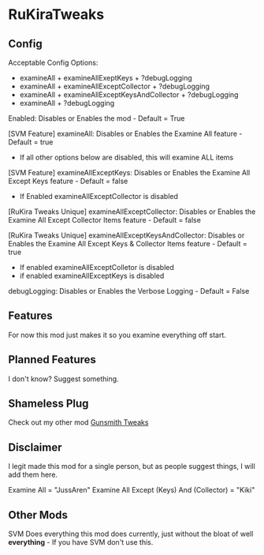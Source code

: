# RuKiraTweaks
## Config
Acceptable Config Options:
- examineAll + examineAllExeptKeys + ?debugLogging
- examineAll + examineAllExceptCollector + ?debugLogging
- examineAll + examineAllExceptKeysAndCollector + ?debugLogging
- examineAll + ?debugLogging

Enabled: Disables or Enables the mod - Default = True

[SVM Feature] examineAll: Disables or Enables the Examine All feature - Default = true
- If all other options below are disabled, this will examine ALL items

[SVM Feature] examineAllExceptKeys: Disables or Enables the Examine All Except Keys feature - Default = false
- If Enabled examineAllExceptCollector is disabled

[RuKira Tweaks Unique] examineAllExceptCollector: Disables or Enables the Examine All Except Collector Items feature - Default = false

[RuKira Tweaks Unique] examineAllExceptKeysAndCollector: Disables or Enables the Examine All Except Keys & Collector Items feature - Default = true
- If enabled examineAllExceptColletor is disabled
- if enabled examineAllExceptKeys is disabled

debugLogging: Disables or Enables the Verbose Logging - Default = False

## Features
For now this mod just makes it so you examine everything off start.

## Planned Features
I don't know? Suggest something.

## Shameless Plug
Check out my other mod [Gunsmith Tweaks](https://hub.sp-tarkov.com/files/file/2520-gunsmith-tweaks/)

## Disclaimer
I legit made this mod for a single person, but as people suggest things, I will add them here.

Examine All = "JussAren"
Examine All Except (Keys) And (Collector) = "Kiki"

## Other Mods
SVM Does everything this mod does currently, just without the bloat of well **everything** - If you have SVM don't use this.